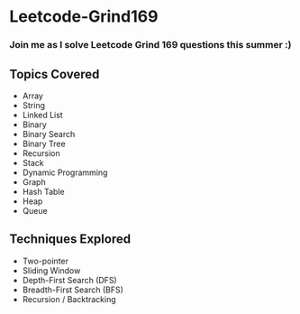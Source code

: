# Leetcode-Grind169

### Join me as I solve Leetcode Grind 169 questions this summer :)

## Topics Covered
- Array
- String
- Linked List
- Binary
- Binary Search
- Binary Tree
- Recursion
- Stack
- Dynamic Programming
- Graph
- Hash Table
- Heap
- Queue


## Techniques Explored
- Two-pointer
- Sliding Window
- Depth-First Search (DFS)
- Breadth-First Search (BFS)
- Recursion / Backtracking
